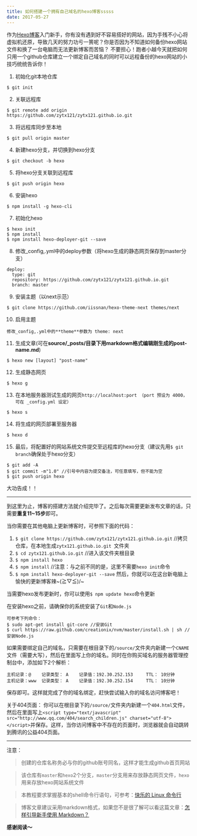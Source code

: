```yaml
---
title: 如何搭建一个拥有自己域名的hexo博客sssss
date: 2017-05-27
---
```


作为[Hexo博客](https://github.com/hexojs/hexo)入门新手，你有没有遇到好不容易搭好的网站，因为手残不小心将虚拟机还原，导致几天的努力功亏一篑呢？你是否因为不知道如何备份hexo网站文件和换了一台电脑而无法更新博客而苦恼？
不要担心！跑者小越今天就把如何只用一个github仓库建立一个绑定自己域名的同时可以远程备份的hexo网站的小技巧统统告诉你！


1. 初始化git本地仓库
```
$ git init
```

2. 关联远程库
```
$ git remote add origin https://github.com/zytx121/zytx121.github.io.git
```

3. 将远程库同步至本地
```
$ git pull origin master
```

4. 新建hexo分支，并切换到hexo分支
```
$ git checkout -b hexo
```

5. 将hexo分支关联到远程库
```
$ git push origin hexo
```

6. 安装hexo
```
$ npm install -g hexo-cli
```

7. 初始化hexo
```
$ hexo init
$ npm install
$ npm install hexo-deployer-git --save
```

8. 修改_config,.yml中的deploy参数（将hexo生成的静态网页保存到master分支）
```
deploy:
  type: git
  repository: https://github.com/zytx121/zytx121.github.io.git
  branch: master
```

9. 安装主题（以next示范）
```
$ git clone https://github.com/iissnan/hexo-theme-next themes/next
```

10. 启用主题
```
修改_config,.yml中的**theme**参数为 theme: next
```

11. 生成文章(可在**source/_posts/**目录下用markdown格式编辑刚生成的**post-name.md**)
```
$ hexo new [layout] "post-name"
```

12. 生成静态网页
```
$ hexo g
```

13. 在本地服务器测试生成的网页`http://localhost:port （port 预设为 4000，可在 _config.yml 设定）`
```
$ hexo s
```

14. 将生成的网页部署至服务器
```
$ hexo d
```

15. 最后，将配置好的网站系统文件提交至远程库的hexo分支（建议先用`$ git branch`确保处于hexo分支）
```
$ git add -A
$ git commit -m"1.0" //引号中内容为提交备注，可任意填写，但不能为空
$ git push origin hexo
```

大功告成！！

***
到这里为止，博客的搭建方法就介绍完毕了。之后每次需要更新发布文章的话，只需要**重复11~15步**即可。

当你需要在其他电脑上更新博客时，可参照下面的代码：
1. `$ git clone https://github.com/zytx121/zytx121.github.io.git` //拷贝仓库，在本地生成`zytx121.github.io.git `文件夹
2. `$ cd zytx121.github.io.git`  //进入该文件夹根目录
3. `$ npm install hexo`
4. `$ npm install` //注意：与之前不同的是，这里不需要`hexo init`命令
5. `$ npm install hexo-deployer-git --save`
然后，你就可以在这台新电脑上愉快的更新博客辣~\(≧▽≦)/~

当需要hexo发布更新时，你可以使用`$ npm update hexo`命令更新

在安装hexo之前，请确保你的系统安装了`Git`和`Node.js`
```
可参考下列命令：
$ sudo apt-get install git-core //安装Git
$ curl https://raw.github.com/creationix/nvm/master/install.sh | sh //安装Node.js

```

如果需要绑定自己的域名，只需要在根目录下的`/source/`文件夹内新建一个`CNAME`文件（需要大写），然后在里面写上你的域名。同时在你购买域名的服务器管理控制台中，添加如下2个解析：
```
主机记录：@    记录类型： A    记录值：192.30.252.153     TTL： 10分钟
主机记录：www  记录类型： A    记录值：192.30.252.154     TTL： 10分钟
```
保存即可。这样就完成了你的域名绑定，赶快尝试输入你的域名访问博客吧！

关于404页面：
你可以在根目录下的`/source/`文件夹内新建一个`404.html`文件，然后在里面写上`<script type="text/javascript" src="http://www.qq.com/404/search_children.js" charset="utf-8"></script>`并保存。这样，当你访问博客中不存在的页面时，浏览器就会自动跳转到腾讯的公益404页面。

***

注意：
>创建的仓库名称务必与你的github账号同名，这样才能生成github首页网站

>该仓库有`master`和`hexo`2个分支，`master`分支用来存放静态网页文件，`hexo`用来存放hexo网站系统文件

>本教程要求掌握基本的shell命令行语句，可参考：[快乐的 Linux 命令行](http://billie66.github.io/TLCL/)

>博客文章建议采用markdown格式，如果您不是很了解可以看这篇文章：[怎样引导新手使用 Markdown？](https://www.zhihu.com/question/20409634)



**感谢阅读～**

